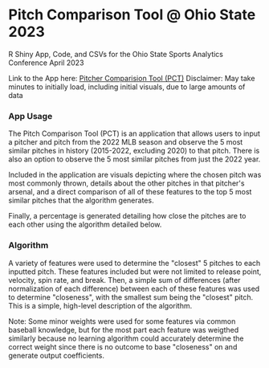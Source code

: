# Pitch Comparison Tool @ Ohio State 2023
R Shiny App, Code, and CSVs for the Ohio State Sports Analytics Conference April 2023

Link to the App here: [Pitcher Comparision Tool (PCT)](https://7dej8y-isaac-blumhoefer.shinyapps.io/PitchComparisonTool/)
Disclaimer: May take minutes to initially load, including initial visuals, due to large amounts of data

### App Usage
The Pitch Comparison Tool (PCT) is an application that allows users to input a pitcher and pitch from the 2022 MLB season and observe the 5 most similar pitches in history (2015-2022, excluding 2020) to that pitch. There is also an option to observe the 5 most similar pitches from just the 2022 year.

Included in the application are visuals depicting where the chosen pitch was most commonly thrown, details about the other pitches in that pitcher's arsenal, and a direct comparison of all of these features to the top 5 most similar pitches that the algorithm generates.

Finally, a percentage is generated detailing how close the pitches are to each other using the algorithm detailed below.

### Algorithm
A variety of features were used to determine the "closest" 5 pitches to each inputted pitch. These features included but were not limited to release point, velocity, spin rate, and break. Then, a simple sum of differences (after normalization of each difference) between each of these features was used to determine "closeness", with the smallest sum being the "closest" pitch. This is a simple, high-level description of the algorithm.

Note: Some minor weights were used for some features via common baseball knowledge, but for the most part each feature was weigthed similarly because no learning algorithm could accurately determine the correct weight since there is no outcome to base "closeness" on and generate output coefficients.


